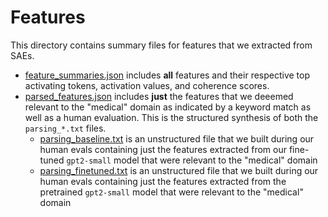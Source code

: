 # Features

This directory contains summary files for features that we extracted from SAEs.

* [feature_summaries.json](./feature_summaries.json) includes **all** features and their respective top activating tokens, activation values, and coherence scores.
* [parsed_features.json](./parsed_features.json) includes **just** the features that we deeemed relevant to the "medical" domain as indicated by a keyword match as well as a human evaluation. This is the structured synthesis of both the `parsing_*.txt` files.
  * [parsing_baseline.txt](./parsing_baseline.txt) is an unstructured file that we built during our human evals containing just the features extracted from our fine-tuned `gpt2-small` model that were relevant to the "medical" domain 
  * [parsing_finetuned.txt](./parsing_finetuned.txt) is an unstructured file that we built during our human evals containing just the features extracted from the pretrained `gpt2-small` model that were relevant to the "medical" domain